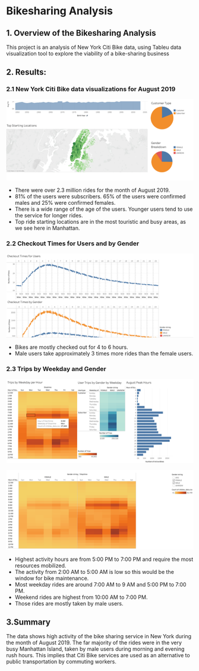 # Bikesharing Analysis

## 1. Overview of the Bikesharing Analysis

This project is an analysis of New York Citi Bike data, using Tableu data visualization tool to explore the viability of a bike-sharing business

## 2. Results:

### 2.1 New York Citi Bike data visualizations for August 2019

<p align="center">
  <img  src="Resources/1.png">
</p>

* There were over 2.3 million rides for the month of August 2019.
* 81% of the users were subscribers. 65% of the users were confirmed males and 25% were confirmed females.
* There is a wide range of the age of the users. Younger users tend to use the service for longer rides.
* Top ride starting locations are in the most touristic and busy areas, as we see here in Manhattan.

### 2.2  Checkout Times for Users and by Gender

<p align="center">
  <img  src="Resources/2.png ">
</p>

* Bikes are mostly checked out for 4 to 6 hours.
* Male users take approximately 3 times more rides than the female users.

### 2.3 Trips by Weekday and Gender

<p align="center">
  <img  src="Resources/3.png">
</p>

<p align="center">
  <img  src="Resources/4.png">
</p>

* Highest activity hours are from 5:00 PM to 7:00 PM and require the most resources mobilized.
* The activity from 2:00 AM to 5:00 AM is low so this would be the window for bike maintenance.
* Most weekday rides are around 7:00 AM to 9 AM and 5:00 PM to 7:00 PM.
* Weekend rides are highest from 10:00 AM to 7:00 PM.
* Those rides are mostly taken by male users.

## 3.Summary

The data shows high activity of the bike sharing service in New York during the month of August 2019.
The far majority of the rides were in the very busy Manhattan Island, taken by male users during morning and evening rush hours. This implies that Citi Bike services are used as an alternative to public transportation by commuting workers.

